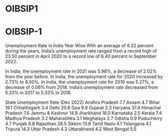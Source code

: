 # OIBSIP1
# OIBSIP-1
Unemployment Rate in India Year Wise
With an average of 8.22 percent during the years, India’s unemployment rate ranged from a record high of 23.50 percent in April 2020 to a record low of 6.40 percent in September 2022.

In India, the unemployment rate in 2021 was 5.98%, a decrease of 2.02% from the year before.
In India, the unemployment rate for 2020 increased by 2.73% to 8.00%.
In India, the unemployment rate for 2019 was 5.27%, a decrease of 0.06% from 2018.
India’s unemployment rate decreased from 5.33% in 2017 to 5.33% in 2018.

State	Unemployment Rate (Dec 2022)
Andhra Pradesh	7.7
Assam	4.7
Bihar	19.1
Chhattisgarh	3.4
Delhi	20.8
Goa	9.9
Gujarat	2.3
Haryana	37.4
Himachal Pradesh	7.6
Jammu & Kashmir	14.8
Jharkhand	18.0
Karnataka	2.5
Kerala	7.4
Madhya Pradesh	3.2
Maharashtra	3.1
Meghalaya	2.7
Odisha	0.9
Puducherry	4.7
Punjab	6.8
Rajasthan	28.5
Sikkim	13.6
Tamil Nadu	4.1
Telangana	4.1
Tripura	14.3
Uttar Pradesh	4.3
Uttarakhand	4.2
West Bengal	5.5
